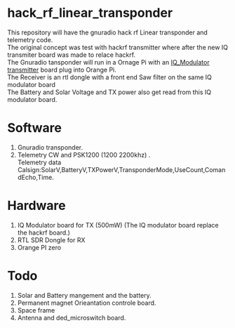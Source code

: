 # hack_rf_linear_transponder
This repository will have the gnuradio hack rf Linear transponder and telemetry code.<br>
The original concept was test with hackrf transmitter where after the new IQ transmiter board was made to relace hackrf.<br>
The Gnuradio tansponder will run in a Ornage Pi with an <a href=https://github.com/antonjan/IQ_Modulator>IQ_Modulator transmitter</a> board plug into Orange Pi.<br>
The Receiver is an rtl dongle with a front end Saw filter on the same IQ modulator board<br>
The Battery and Solar Voltage and TX power also get read from this IQ modulator board.<br>
# Software
1) Gnuradio transponder.
2) Telemetry CW and PSK1200 (1200 2200khz) .<br>
Telemetry data Calsign:SolarV,BatteryV,TXPowerV,TransponderMode,UseCount,ComandEcho,Time.<br>
# Hardware
1) IQ Modulator board for TX (500mW) (The IQ modulator board replace the hackrf board.)<br>
2) RTL SDR Dongle for RX<br>
3) Orange PI zero<br>
# Todo
1) Solar and Battery mangement and the battery.<br>
2) Permanent magnet Orieantation controle board.<br>
3) Space frame<br>
4) Antenna and ded_microswitch board.<br>
